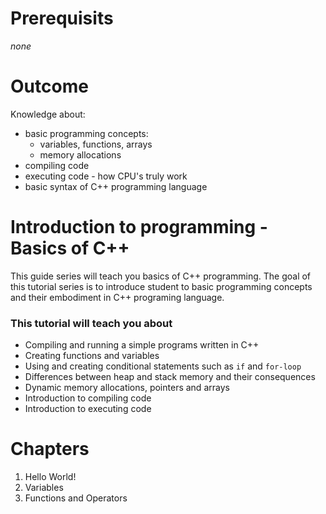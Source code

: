 # Prerequisits
*none*

# Outcome
Knowledge about:
* basic programming concepts:
    * variables, functions, arrays
    * memory allocations
* compiling code
* executing code - how CPU's truly work
* basic syntax of C++ programming language


# Introduction to programming - Basics of C++
This guide series will teach you basics of C++ programming. The goal of this tutorial series is to introduce student to basic programming concepts and their embodiment in C++ programing language.

### This tutorial will teach you about
* Compiling and running a simple programs written in C++
* Creating functions and variables
* Using and creating conditional statements such as `if` and `for-loop`
* Differences between heap and stack memory and their consequences
* Dynamic memory allocations, pointers and arrays
* Introduction to compiling code
* Introduction to executing code

# Chapters
1. Hello World!
2. Variables
3. Functions and Operators
